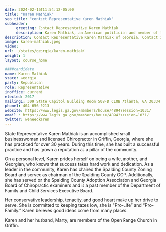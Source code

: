 ```yaml
---
date: 2024-02-15T11:54:12-05:00
title: "Karen Mathiak"
seo_title: "contact Representative Karen Mathiak"
subheader:
     greeting: Contact Representative Karen Mathiak
     description: Karen Mathiak, an American politician and member of the Republican Party, assumed office representing District 74 in the Georgia House of Representatives on January 9, 2023.
description: Contact Representative Karen Mathiak of Georgia. Contact information for Karen Mathiak includes email address, phone number, and mailing address.
image: karen-mathiak.jpeg
video:
url:  /states/georgia/karen-mathiak/
weight: 1
layout: course_home

####candidate
name: Karen Mathiak
state: Georgia
party: Republican
role: Representative
inoffice: current
elected: 2017
mailing1: 309 State Capitol Building Room 508-D CLOB Atlanta, GA 30334
phone1: 404-656-0213
website: https://www.legis.ga.gov/members/house/4894?session=1031/
email : https://www.legis.ga.gov/members/house/4894?session=1031/
twitter: weneedkaren
---
```


State Representative Karen Mathiak is an accomplished small businesswoman and licensed Chiropractor in Griffin, Georgia, where she has practiced for over 30 years. During this time, she has built a successful practice and has grown a reputation as a pillar of the community.

On a personal level, Karen prides herself on being a wife, mother, and Georgian, who knows that success takes hard work and dedication. As a leader in the community, Karen has chaired the Spalding County Zoning Board and served as chairman of the Spalding County GOP. Additionally, she has served on the Spalding County Adoption Association and Georgia Board of Chiropractic examiners and is a past member of the Department of Family and Child Services Executive Board.

Her conservative leadership, tenacity, and good heart make up her drive to serve. She is committed to keeping taxes low, she is "Pro-Life” and “Pro-Family.” Karen believes good ideas come from many places.

Karen and her husband, Marty, are members of the Open Range Church in Griffin.
